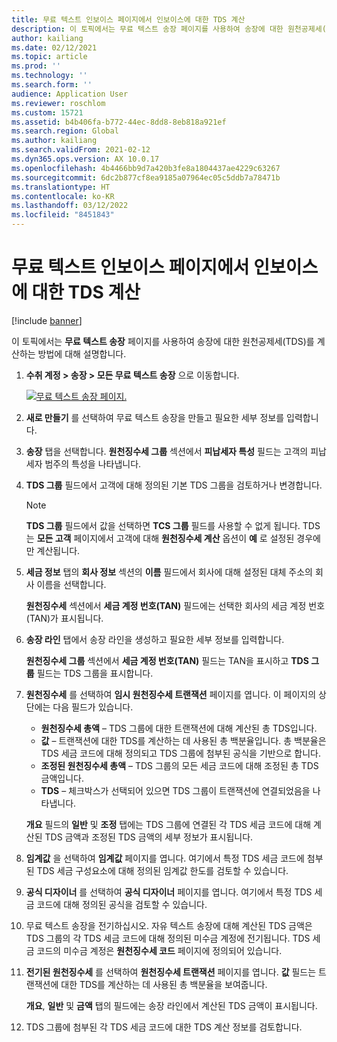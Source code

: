 ```yaml
---
title: 무료 텍스트 인보이스 페이지에서 인보이스에 대한 TDS 계산
description: 이 토픽에서는 무료 텍스트 송장 페이지를 사용하여 송장에 대한 원천공제세(TDS)를 계산하는 방법에 대해 설명합니다.
author: kailiang
ms.date: 02/12/2021
ms.topic: article
ms.prod: ''
ms.technology: ''
ms.search.form: ''
audience: Application User
ms.reviewer: roschlom
ms.custom: 15721
ms.assetid: b4b406fa-b772-44ec-8dd8-8eb818a921ef
ms.search.region: Global
ms.author: kailiang
ms.search.validFrom: 2021-02-12
ms.dyn365.ops.version: AX 10.0.17
ms.openlocfilehash: 4b4466bb9d7a420b3fe8a1804437ae4229c63267
ms.sourcegitcommit: 6dc2b877cf8ea9185a07964ec05c5ddb7a78471b
ms.translationtype: HT
ms.contentlocale: ko-KR
ms.lasthandoff: 03/12/2022
ms.locfileid: "8451843"
---
```

# <a name="tds-calculation-on-invoices-from-the-free-text-invoice-page"></a>무료 텍스트 인보이스 페이지에서 인보이스에 대한 TDS 계산

[!include [banner](../includes/banner.md)]

이 토픽에서는 **무료 텍스트 송장** 페이지를 사용하여 송장에 대한 원천공제세(TDS)를 계산하는 방법에 대해 설명합니다.

1. **수취 계정 \> 송장 \> 모든 무료 텍스트 송장** 으로 이동합니다.

    [![무료 텍스트 송장 페이지.](./media/apac-ind-TDS-57-1.png)](./media/apac-ind-TDS-57-1.png)

2. **새로 만들기** 를 선택하여 무료 텍스트 송장을 만들고 필요한 세부 정보를 입력합니다.
3. **송장** 탭을 선택합니다. **원천징수세 그룹** 섹션에서 **피납세자 특성** 필드는 고객의 피납세자 범주의 특성을 나타냅니다.
4. **TDS 그룹** 필드에서 고객에 대해 정의된 기본 TDS 그룹을 검토하거나 변경합니다.

    > [!NOTE]
    > **TDS 그룹** 필드에서 값을 선택하면 **TCS 그룹** 필드를 사용할 수 없게 됩니다. TDS는 **모든 고객** 페이지에서 고객에 대해 **원천징수세 계산** 옵션이 **예** 로 설정된 경우에만 계산됩니다.

5. **세금 정보** 탭의 **회사 정보** 섹션의 **이름** 필드에서 회사에 대해 설정된 대체 주소의 회사 이름을 선택합니다.

    **원천징수세** 섹션에서 **세금 계정 번호(TAN)** 필드에는 선택한 회사의 세금 계정 번호(TAN)가 표시됩니다.

6. **송장 라인** 탭에서 송장 라인을 생성하고 필요한 세부 정보를 입력합니다.

    **원천징수세 그룹** 섹션에서 **세금 계정 번호(TAN)** 필드는 TAN을 표시하고 **TDS 그룹** 필드는 TDS 그룹을 표시합니다.

7. **원천징수세** 를 선택하여 **임시 원천징수세 트랜잭션** 페이지를 엽니다. 이 페이지의 상단에는 다음 필드가 있습니다.

    - **원천징수세 총액** – TDS 그룹에 대한 트랜잭션에 대해 계산된 총 TDS입니다.
    - **값** – 트랜잭션에 대한 TDS를 계산하는 데 사용된 총 백분율입니다. 총 백분율은 TDS 세금 코드에 대해 정의되고 TDS 그룹에 첨부된 공식을 기반으로 합니다.
    - **조정된 원천징수세 총액** – TDS 그룹의 모든 세금 코드에 대해 조정된 총 TDS 금액입니다.
    - **TDS** – 체크박스가 선택되어 있으면 TDS 그룹이 트랜잭션에 연결되었음을 나타냅니다.

    **개요** 필드의 **일반** 및 **조정** 탭에는 TDS 그룹에 연결된 각 TDS 세금 코드에 대해 계산된 TDS 금액과 조정된 TDS 금액의 세부 정보가 표시됩니다.

8. **임계값** 을 선택하여 **임계값** 페이지를 엽니다. 여기에서 특정 TDS 세금 코드에 첨부된 TDS 세금 구성요소에 대해 정의된 임계값 한도를 검토할 수 있습니다.
9. **공식 디자이너** 를 선택하여 **공식 디자이너** 페이지를 엽니다. 여기에서 특정 TDS 세금 코드에 대해 정의된 공식을 검토할 수 있습니다.
10. 무료 텍스트 송장을 전기하십시오. 자유 텍스트 송장에 대해 계산된 TDS 금액은 TDS 그룹의 각 TDS 세금 코드에 대해 정의된 미수금 계정에 전기됩니다. TDS 세금 코드의 미수금 계정은 **원천징수세 코드** 페이지에 정의되어 있습니다.
11. **전기된 원천징수세** 를 선택하여 **원천징수세 트랜잭션** 페이지를 엽니다. **값** 필드는 트랜잭션에 대한 TDS를 계산하는 데 사용된 총 백분율을 보여줍니다.

    **개요**, **일반** 및 **금액** 탭의 필드에는 송장 라인에서 계산된 TDS 금액이 표시됩니다.

12. TDS 그룹에 첨부된 각 TDS 세금 코드에 대한 TDS 계산 정보를 검토합니다.
